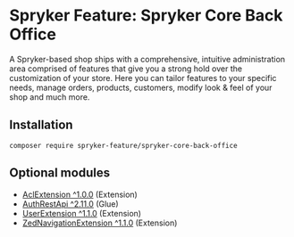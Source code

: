 # Spryker Feature: Spryker Core Back Office

A Spryker-based shop ships with a comprehensive, intuitive administration area comprised of features that give you a strong hold over the customization of your store. Here you can tailor features to your specific needs, manage orders, products, customers, modify look & feel of your shop and much more.

## Installation

```
composer require spryker-feature/spryker-core-back-office
```

## Optional modules
- [AclExtension ^1.0.0](https://github.com/spryker/acl-extension) (Extension)
- [AuthRestApi ^2.11.0](https://github.com/spryker/auth-rest-api) (Glue)
- [UserExtension ^1.1.0](https://github.com/spryker/user-extension) (Extension)
- [ZedNavigationExtension ^1.1.0](https://github.com/spryker/zed-navigation-extension) (Extension)

